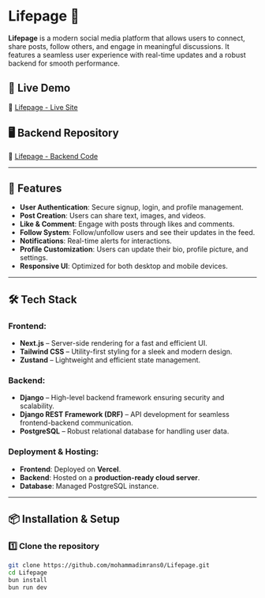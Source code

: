 # Lifepage 📱

**Lifepage** is a modern social media platform that allows users to connect, share posts, follow others, and engage in meaningful discussions. It features a seamless user experience with real-time updates and a robust backend for smooth performance.

## 🚀 Live Demo
🔗 [Lifepage - Live Site](https://lifepage.vercel.app/)

## 🖥️ Backend Repository
🔗 [Lifepage - Backend Code](https://github.com/mohammadimrans0/Lifepage-Server)

---

## 📌 Features

- **User Authentication**: Secure signup, login, and profile management.
- **Post Creation**: Users can share text, images, and videos.
- **Like & Comment**: Engage with posts through likes and comments.
- **Follow System**: Follow/unfollow users and see their updates in the feed.
- **Notifications**: Real-time alerts for interactions.
- **Profile Customization**: Users can update their bio, profile picture, and settings.
- **Responsive UI**: Optimized for both desktop and mobile devices.

---

## 🛠️ Tech Stack

### **Frontend**: 
- **Next.js** – Server-side rendering for a fast and efficient UI.
- **Tailwind CSS** – Utility-first styling for a sleek and modern design.
- **Zustand** – Lightweight and efficient state management.

### **Backend**:
- **Django** – High-level backend framework ensuring security and scalability.
- **Django REST Framework (DRF)** – API development for seamless frontend-backend communication.
- **PostgreSQL** – Robust relational database for handling user data.

### **Deployment & Hosting**:
- **Frontend**: Deployed on **Vercel**.
- **Backend**: Hosted on a **production-ready cloud server**.
- **Database**: Managed PostgreSQL instance.

---

## 📦 Installation & Setup

### **1️⃣ Clone the repository**
```bash
git clone https://github.com/mohammadimrans0/Lifepage.git
cd Lifepage
bun install
bun run dev
